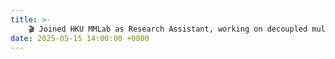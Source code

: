 ```yaml
---
title: >-
    🎬 Joined HKU MMLab as Research Assistant, working on decoupled multi-agent RL for GUI control under Dr. Ping Luo.
date: 2025-05-15 14:00:00 +0800
---
```

